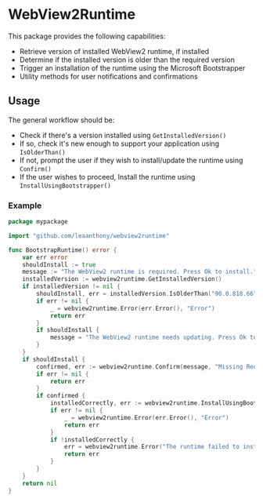 # WebView2Runtime

This package provides the following capabilities:

- Retrieve version of installed WebView2 runtime, if installed
- Determine if the installed version is older than the required version
- Trigger an installation of the runtime using the Microsoft Bootstrapper
- Utility methods for user notifications and confirmations

## Usage

The general workflow should be:

- Check if there's a version installed using `GetInstalledVersion()`
- If so, check it's new enough to support your application using `IsOlderThan()`
- If not, prompt the user if they wish to install/update the runtime using `Confirm()`
- If the user wishes to proceed, Install the runtime using `InstallUsingBootstrapper()`

### Example

```go
package mypackage

import "github.com/leaanthony/webview2runtime"

func BootstrapRuntime() error {
    var err error
    shouldInstall := true
    message := "The WebView2 runtime is required. Press Ok to install."
    installedVersion := webview2runtime.GetInstalledVersion()
    if installedVersion != nil {
        shouldInstall, err = installedVersion.IsOlderThan("90.0.818.66")
        if err != nil {
            _ = webview2runtime.Error(err.Error(), "Error")
            return err
        }
        if shouldInstall {
            message = "The WebView2 runtime needs updating. Press Ok to install."
        }
    }
    if shouldInstall {
        confirmed, err := webview2runtime.Confirm(message, "Missing Requirements")
        if err != nil {
            return err
        }
        if confirmed {
            installedCorrectly, err := webview2runtime.InstallUsingBootstrapper()
            if err != nil {
                _ = webview2runtime.Error(err.Error(), "Error")
                return err
            }
            if !installedCorrectly {
                err = webview2runtime.Error("The runtime failed to install correctly. Please try again.", "Error")
                return err
            }
        }
    }
    return nil
}
```